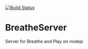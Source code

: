 [![Build Status](https://travis-ci.org/sword36/BreatheServer.svg)](https://travis-ci.org/sword36/BreatheServer)
# BreatheServer
Server for Breathe and Play on nodejs
